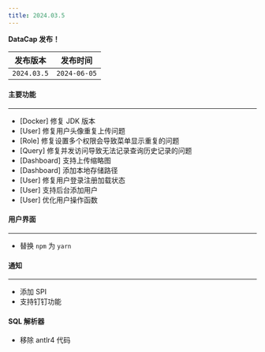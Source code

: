 ```yaml
---
title: 2024.03.5
---
```


**DataCap 发布！**

|    发布版本     |     发布时间     |
|:-----------:|:------------:|
| `2024.03.5` | `2024-06-05` |

#### 主要功能

---

- [Docker] 修复 JDK 版本
- [User] 修复用户头像重复上传问题
- [Role] 修复设置多个权限会导致菜单显示重复的问题
- [Query] 修复并发访问导致无法记录查询历史记录的问题
- [Dashboard] 支持上传缩略图
- [Dashboard] 添加本地存储路径
- [User] 修复用户登录注册加载状态
- [User] 支持后台添加用户
- [User] 优化用户操作函数

#### 用户界面

---

- 替换 `npm` 为 `yarn`

#### 通知

---

- 添加 SPI
- 支持钉钉功能

#### SQL 解析器

- 移除 antlr4 代码
